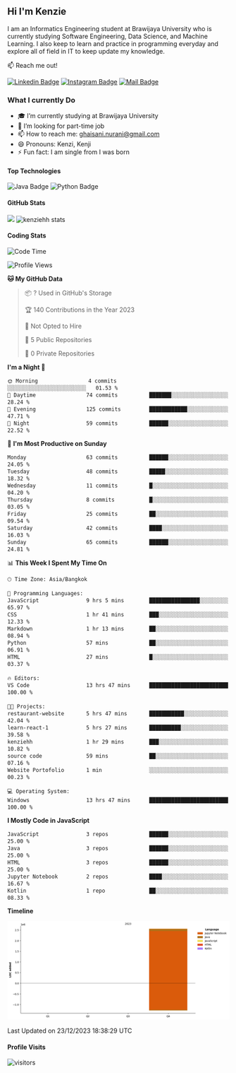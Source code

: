 ## Hi I'm Kenzie

I am an Informatics Engineering student at Brawijaya University who is currently studying Software Engineering, Data Science, and Machine Learning. I also keep to learn and practice in programming everyday and explore all of field in IT to keep update my knowledge.

:mailbox: Reach me out!

[![Linkedin Badge](https://img.shields.io/badge/-Kenzie_Taqiyassar-0e76a8?style=flat&labelColor=0e76a8&logo=linkedin&logoColor=white)](https://www.linkedin.com/in/kenzie-taqiyassar-37458b1aa/) 
[![Instagram Badge](https://img.shields.io/badge/-@__kenziehh_-e84393?style=flat&labelColor=e84393&logo=instagram&logoColor=white)](https://www.instagram.com/_kenziehh/) 
[![Mail Badge](https://img.shields.io/badge/-ghaisani.nurani-c0392b?style=flat&labelColor=c0392b&logo=gmail&logoColor=white)](mailto:ghaisani.nurani@gmail.com)

### What I currently Do

- 🎓 I’m currently studying at Brawijaya University
- 💼 I’m looking for part-time job
- 📫 How to reach me: ghaisani.nurani@gmail.com
- 😄 Pronouns: Kenzi, Kenji
- ⚡ Fun fact: I am single from I was born

#### Top Technologies
![Java Badge](https://img.shields.io/badge/Java-%23FF0000?style=for-the-badge&logo=coffee&logoColor=white&labelColor=red)
![Python Badge](https://img.shields.io/badge/Python-%230492C2?style=for-the-badge&logo=python&labelColor=black)

#### GitHub Stats
<img src="https://github-readme-stats.vercel.app/api?username=kenziehh"/>
<img src="https://github-readme-stats-xi-nine-74.vercel.app/api/top-langs/?username=kenziehh&hide_border=false&include_all_commits=true&count_private=true&layout=compact" alt="kenziehh stats"/>


#### Coding Stats
<!--START_SECTION:waka-->
![Code Time](http://img.shields.io/badge/Code%20Time-13%20hrs%2047%20mins-blue)

![Profile Views](http://img.shields.io/badge/Profile%20Views-161-blue)

**🐱 My GitHub Data** 

> 📦 ? Used in GitHub's Storage 
 > 
> 🏆 140 Contributions in the Year 2023
 > 
> 🚫 Not Opted to Hire
 > 
> 📜 5 Public Repositories 
 > 
> 🔑 0 Private Repositories 
 > 
**I'm a Night 🦉** 

```text
🌞 Morning                4 commits           ░░░░░░░░░░░░░░░░░░░░░░░░░   01.53 % 
🌆 Daytime                74 commits          ███████░░░░░░░░░░░░░░░░░░   28.24 % 
🌃 Evening                125 commits         ████████████░░░░░░░░░░░░░   47.71 % 
🌙 Night                  59 commits          ██████░░░░░░░░░░░░░░░░░░░   22.52 % 
```
📅 **I'm Most Productive on Sunday** 

```text
Monday                   63 commits          ██████░░░░░░░░░░░░░░░░░░░   24.05 % 
Tuesday                  48 commits          █████░░░░░░░░░░░░░░░░░░░░   18.32 % 
Wednesday                11 commits          █░░░░░░░░░░░░░░░░░░░░░░░░   04.20 % 
Thursday                 8 commits           █░░░░░░░░░░░░░░░░░░░░░░░░   03.05 % 
Friday                   25 commits          ██░░░░░░░░░░░░░░░░░░░░░░░   09.54 % 
Saturday                 42 commits          ████░░░░░░░░░░░░░░░░░░░░░   16.03 % 
Sunday                   65 commits          ██████░░░░░░░░░░░░░░░░░░░   24.81 % 
```


📊 **This Week I Spent My Time On** 

```text
🕑︎ Time Zone: Asia/Bangkok

💬 Programming Languages: 
JavaScript               9 hrs 5 mins        ████████████████░░░░░░░░░   65.97 % 
CSS                      1 hr 41 mins        ███░░░░░░░░░░░░░░░░░░░░░░   12.33 % 
Markdown                 1 hr 13 mins        ██░░░░░░░░░░░░░░░░░░░░░░░   08.94 % 
Python                   57 mins             ██░░░░░░░░░░░░░░░░░░░░░░░   06.91 % 
HTML                     27 mins             █░░░░░░░░░░░░░░░░░░░░░░░░   03.37 % 

🔥 Editors: 
VS Code                  13 hrs 47 mins      █████████████████████████   100.00 % 

🐱‍💻 Projects: 
restaurant-website       5 hrs 47 mins       ███████████░░░░░░░░░░░░░░   42.04 % 
learn-react-1            5 hrs 27 mins       ██████████░░░░░░░░░░░░░░░   39.58 % 
kenziehh                 1 hr 29 mins        ███░░░░░░░░░░░░░░░░░░░░░░   10.82 % 
source code              59 mins             ██░░░░░░░░░░░░░░░░░░░░░░░   07.16 % 
Website Portofolio       1 min               ░░░░░░░░░░░░░░░░░░░░░░░░░   00.23 % 

💻 Operating System: 
Windows                  13 hrs 47 mins      █████████████████████████   100.00 % 
```

**I Mostly Code in JavaScript** 

```text
JavaScript               3 repos             ██████░░░░░░░░░░░░░░░░░░░   25.00 % 
Java                     3 repos             ██████░░░░░░░░░░░░░░░░░░░   25.00 % 
HTML                     3 repos             ██████░░░░░░░░░░░░░░░░░░░   25.00 % 
Jupyter Notebook         2 repos             ████░░░░░░░░░░░░░░░░░░░░░   16.67 % 
Kotlin                   1 repo              ██░░░░░░░░░░░░░░░░░░░░░░░   08.33 % 
```



**Timeline**

![Lines of Code chart](https://raw.githubusercontent.com/kenziehh/kenziehh/master/assets/bar_graph.png)


 Last Updated on 23/12/2023 18:38:29 UTC
<!--END_SECTION:waka-->


#### Profile Visits

![visitors](https://visitor-badge.glitch.me/badge?page_id=kenziehh.kenziehh)





